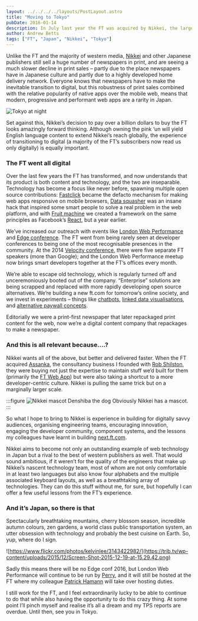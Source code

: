 ```yaml
---
layout: ../../../../layouts/PostLayout.astro
title: "Moving to Tokyo"
pubDate: 2016-01-14
description: In July last year the FT was acquired by Nikkei, the largest business news publisher in Japan. Several FT employees are temporarily relocating to Tokyo to share some knowledge with our new Japanese colleagues, and I’m extremely excited to be one of them.
author: Andrew Betts
tags: ["FT", "Japan", "Nikkei", "Tokyo"]
---
```


Unlike the FT and the majority of western media, [Nikkei](http://www.nikkei.com) and other Japanese publishers still sell a huge number of newspapers in print, and are seeing a much slower decline in print sales – partly due to the place newspapers have in Japanese culture and partly due to a highly developed home delivery network. Everyone knows that newspapers have to make the inevitable transition to digital, but this robustness of print sales combined with the relative popularity of native apps over the mobile web, means that modern, progressive and performant web apps are a rarity in Japan.

![Tokyo at night](https://trib.tv/wp-content/uploads/2015/12/Tokyo-City-Fashion-at-Night-Wallpaper.jpg)


Set against this, Nikkei’s decision to pay over a billion dollars to buy the FT looks amazingly forward thinking. Although owning the pink ‘un will yield English language content to extend Nikkei’s reach globally, the experience of transitioning to digital (a majority of the FT’s subscribers now read us only digitally) is equally important.

### The FT went all digital

Over the last few years the FT has transformed, and now understands that its product is both content and technology, and the two are inseparable. Technology has become a focus like never before, spawning multiple open source contributions: [Fastclick](https://github.com/ftlabs/fastclick) became the defacto mechanism for making web apps responsive on mobile browsers, [Data squasher](https://github.com/ftlabs/ftdatasquasher) was an insane hack that inspired some smart people to solve a real problem in the web platform, and with [Fruit machine](https://github.com/ftlabs/fruitmachine) we created a framework on the same principles as Facebook’s [React](https://facebook.github.io/react/), but a year earlier.

We’ve increased our outreach with events like [London Web Performance](http://ldnwebperf.org) and [Edge conference](https://edgeconf.com). The FT went from being rarely seen at developer conferences to being one of the most recognisable presences in the community. At the 2014 [Velocity conference](http://velocityconf.com), there were five separate FT speakers (more than Google); and the London Web Performance meetup now brings smart developers together at the FT’s offices every month.

We’re able to escape old technology, which is regularly turned off and unceremoniously booted out of the company. “Enterprise” solutions are being scrapped and replaced with more rapidly developing open source alternatives. We’re building a new ft.com for tomorrow’s online society, and we invest in experiments – things like [chatbots](http://labs.ft.com/2015/06/chatbot/), [linked data visualisations](http://labs.ft.com/2015/07/six-degrees-of-angela-merkel/), and [alternative paywall concepts](http://labs.ft.com/2015/11/url-sharing/).

Editorially we were a print-first newspaper that later repackaged print content for the web, now we’re a digital content company that repackages to make a newspaper.

### And this is all relevant because….?

Nikkei wants all of the above, but better and delivered faster. When the FT acquired [Assanka](http://assanka.net), the consultancy business I founded with [Rob Shilston](https://twitter.com/rtshilston), they were buying not just the expertise to maintain stuff we’d built for them (primarily the [FT Web App](http://app.ft.com)) but were also taking a shortcut to a more developer-centric culture. Nikkei is pulling the same trick but on a marginally larger scale.

:::figure
![Nikkei mascot Denshiba the dog](https://trib.tv/wp-content/uploads/2015/12/Screen-Shot-2015-12-19-at-17.49.40.png)
Obviously Nikkei has a mascot.
:::

So what I hope to bring to Nikkei is experience in building for digitally savvy audiences, organising engineering teams, encouraging innovation, engaging the developer community, component systems, and the lessons my colleagues have learnt in building [next.ft.com](http://next.ft.com).

Nikkei aims to become not only an outstanding example of web technology in Japan but a rival to the best of western publishers as well. That would sound ambitious, if it weren’t for the quality of the engineers that make up Nikkei’s nascent technology team, most of whom are not only comfortable in at least two languages but also know four alphabets and the multiple associated keyboard layouts, as well as a breathtaking array of technologies. They can do this stuff without me, for sure, but hopefully I can offer a few useful lessons from the FT’s experience.

### And it’s Japan, so there is that

Spectacularly breathtaking mountains, cherry blossom season, incredible autumn colours, zen gardens, a world class public transportation system, an utter obsession with technology and probably the best cuisine on Earth. So, yup, where do I sign.

![https://www.flickr.com/photos/kelvinlee/3143422982/](https://trib.tv/wp-content/uploads/2015/12/Screen-Shot-2015-12-19-at-15.29.42.png)

Sadly this means there will be no Edge conf 2016, but London Web Performance will continue to be run by [Perry](https://twitter.com/perrydyball), and it will still be hosted at the FT where my colleague [Patrick Hamann](http://www.patrickhamann.com/) will take over hosting duties.

I still work for the FT, and I feel extraordinarily lucky to be able to continue to do that while also having the opportunity to do this crazy thing. At some point I’ll pinch myself and realise it’s all a dream and my TPS reports are overdue. Until then, see you in Tokyo.
